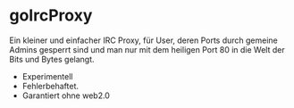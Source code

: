 goIrcProxy
==========

Ein kleiner und einfacher IRC Proxy, für User, deren Ports durch gemeine Admins gesperrt sind und man nur mit dem heiligen Port 80 
in die Welt der Bits und Bytes gelangt.


- Experimentell
- Fehlerbehaftet.
- Garantiert ohne web2.0
